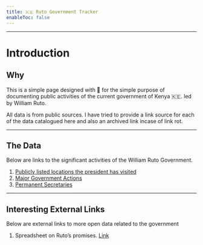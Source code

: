 ```yaml
---
title: 🇰🇪 Ruto Government Tracker
enableToc: false
---
```


---
# Introduction

## Why
This is a simple page designed with 💖  for the simple purpose of documenting public activities of the current government of Kenya 🇰🇪. led by William Ruto.

All data is from public sources. I have tried to provide a link source for each of the data catalogued here and also an archived link incase of link rot.

---
## The Data
Below are links to the significant activities of the William Ruto Government. 

1. [Publicly listed locations the president has visited](notes/Locations.md)
2. [Major Government Actions](notes/Activities)
3. [Permanent Secretaries](notes/Prinicipal-Secretaries.md)

---

## Interesting External Links
Below are external links to more open data related to the government
1. Spreadsheet on Ruto’s promises. [Link](https://docs.google.com/spreadsheets/d/12_sOeITaMcrbdH-21Lj29582soUnai1oW6fJ2nZziaQ/edit#gid=0)


